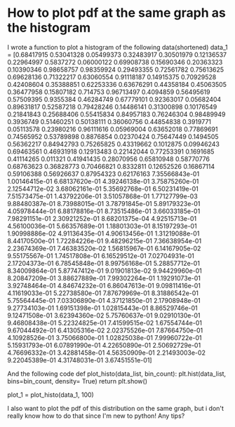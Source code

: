 
# How to plot pdf at the same graph as the histogram

I wrote a function to plot a histogram of the following data(shortened)
data_1 = 
[0.68417915 0.53041328 0.05499373 0.32483917 0.30501979 0.12136537
 0.22964997 0.5837272  0.06000122 0.69908738 0.15690346 0.20363323
 0.10390346 0.98658757 0.98359924 0.29493355 0.72561782 0.75613625
 0.69628136 0.71322217 0.63060554 0.91118187 0.14915375 0.70929528
 0.42408604 0.35388851 0.62253336 0.63676291 0.44358184 0.45063505
 0.36477958 0.15807182 0.714753   0.96713497 0.4094859  0.56495619
 0.57509395 0.9355384  0.46284749 0.67779101 0.92363017 0.05682404
 0.89631817 0.52587218 0.79428246 0.14486141 0.31300898 0.10176549
 0.21841843 0.25688406 0.55415834 0.84957183 0.76246304 0.98489949
 0.3936749  0.51460251 0.50138111 0.36060756 0.44854838 0.3919771
 0.05113578 0.23980216 0.96111616 0.05969004 0.63652018 0.77869691
 0.74565952 0.53789898 0.8876854  0.02370424 0.75647449 0.1494505
 0.56362217 0.84942793 0.75265825 0.43319662 0.1012875  0.09946243
 0.69463561 0.46931918 0.12913483 0.22142044 0.77253391 0.1691685
 0.41114265 0.011321   0.41941435 0.28070956 0.65810948 0.58770776
 0.68763623 0.36828773 0.70466821 0.8332811  0.12652526 0.16867114
 0.59106388 0.56926637 0.87954323 0.62176163 7.35566843e-01 
 1.00146415e-01 6.68137620e-01 4.39246138e-01
 3.75875260e-01 2.12544712e-02 3.68062161e-01 5.35692768e-01
 6.50231419e-01 7.51573475e-01 1.43792206e-01 3.51057868e-01
 1.77127799e-03 9.88480387e-01 8.73988015e-01 3.78791845e-01
 5.89179323e-01 4.05978444e-01 6.88178816e-01 8.73515486e-01
 3.66033185e-01 7.98291151e-01 2.30921252e-01 8.68201375e-04
 4.92515713e-01 4.56100036e-01 5.66357689e-01 1.18801303e-01
 8.15197293e-01 1.90998886e-02 4.91136435e-01 4.90613456e-01
 1.31219088e-01 8.44170500e-01 1.72284226e-01 9.48296215e-01
 7.36638954e-01 2.23674369e-01 7.46383520e-02 1.56815967e-01
 6.14167905e-02 9.55175567e-01 1.74517808e-01 6.16529512e-01
 7.02704931e-01 2.17204373e-01 6.78545848e-01 8.99756168e-01
 5.28857712e-01 8.34009864e-01 5.87747412e-01 9.01901813e-02
 9.94429960e-01 8.20847209e-01 3.88627889e-01 7.99302264e-01
 1.19291073e-01 3.92748464e-01 4.84674232e-01 6.86047613e-01
 9.09811416e-01 4.11619033e-01 5.22738580e-01 7.87679969e-01
 8.31886542e-01 5.75564445e-01 7.03306890e-01 4.37121850e-01
 2.17908948e-01 9.27734103e-01 1.69151398e-01 1.02815443e-01
 8.86529746e-01 9.12471508e-01 3.62394360e-02 5.75760637e-01
 9.02910130e-01 9.46808438e-01 5.22324825e-01 7.41599515e-02
 1.67554744e-01 9.67044492e-01 6.41305316e-02 2.02375526e-01
 7.87664750e-01 4.10928526e-01 3.75066800e-01 1.02825038e-01
 7.99960722e-01 5.15931793e-01 6.07891990e-01 4.22650890e-01
 2.50692729e-01 4.76696332e-01 3.42881458e-01 4.56350909e-01
 2.21493003e-02 9.22045389e-01 4.31748031e-01 3.67451551e-01]

And the following code
def plot_histo(data_list, bin_count):
    plt.hist(data_list, bins=bin_count, density= True)
    return plt.show()

plot_1 = plot_histo(data_1, 100)

I also want to plot the pdf of this distribution on the same graph, but i don't really know how to do that since I'm new to python! Any tips?

        